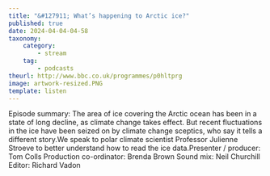 ```yaml
---
title: "&#127911; What’s happening to Arctic ice?"
published: true
date: 2024-04-04-04-58
taxonomy:
    category:
        - stream
    tag:
        - podcasts
theurl: http://www.bbc.co.uk/programmes/p0hltprg
image: artwork-resized.PNG
template: listen
---
```


Episode summary: The area of ice covering the Arctic ocean has been in a state of long decline, as climate change takes effect. But recent fluctuations in the ice have been seized on by climate change sceptics, who say it tells a different story.We speak to polar climate scientist Professor Julienne Stroeve to better understand how to read the ice data.Presenter / producer: Tom Colls Production co-ordinator: Brenda Brown Sound mix: Neil Churchill Editor: Richard Vadon

